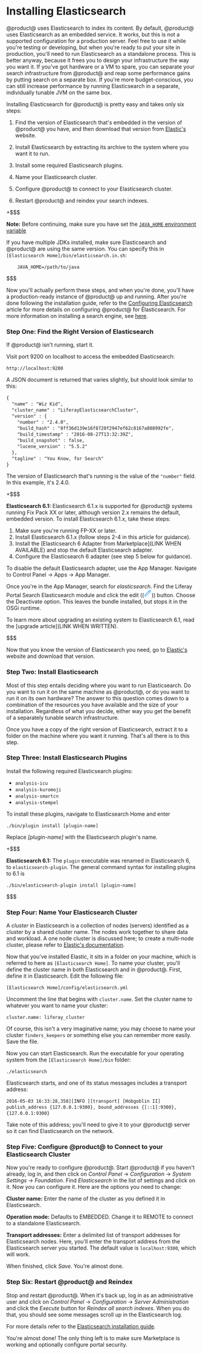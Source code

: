 # Installing Elasticsearch [](id=installing-elasticsearch)

@product@ uses Elasticsearch to index its content. By default, @product@ uses
Elasticsearch as an embedded service. It works, but this is not a supported
configuration for a production server. Feel free to use it while you're testing
or developing, but when you're ready to put your site in production, you'll need
to run Elasticsearch as a standalone process. This is better anyway, because it
frees you to design your infrastructure the way you want it. If you've got
hardware or a VM to spare, you can separate your search infrastructure from
@product@ and reap some performance gains by putting search on a separate box. If
you're more budget-conscious, you can still increase performance by running
Elasticsearch in a separate, individually tunable JVM on the same box. 

Installing Elasticsearch for @product@ is pretty easy and takes only six steps: 

1. Find the version of Elasticsearch that's embedded in the version of @product@
   you have, and then download that version from [Elastic's](https://www.elastic.co) 
   website. 

2. Install Elasticsearch by extracting its archive to the system where you want
   it to run. 

3. Install some required Elasticsearch plugins.

4. Name your Elasticsearch cluster. 

5. Configure @product@ to connect to your Elasticsearch cluster. 

6. Restart @product@ and reindex your search indexes. 

+$$$

**Note:** Before continuing, make sure you have set the [`JAVA_HOME` environment variable](https://docs.oracle.com/cd/E19182-01/820-7851/inst_cli_jdk_javahome_t/)

If you have multiple JDKs installed, make sure Elasticsearch and @product@ are
using the same version. You can specify this in `[Elasticsearch
Home]/bin/elasticsearch.in.sh`:

        JAVA_HOME=/path/to/java

$$$

Now you'll actually perform these steps, and when you're done, you'll have a
production-ready instance of @product@ up and running. After you're done
following the installation guide, refer to the [Configuring Elasticsearch](/discover/deployment/-/knowledge_base/7-0/configuring-elasticsearch-for-liferay-0)
article for more details on configuring @product@ for Elasticsearch. For more
information on installing a search engine, see
[here](/discover/deployment/-/knowledge_base/7-0/installing-a-search-engine).

### Step One: Find the Right Version of Elasticsearch [](id=step-one-find-the-right-version-of-elasticsearch)

If @product@ isn't running, start it. 

Visit port 9200 on localhost to access the embedded Elasticsearch: 

    http://localhost:9200

A JSON document is returned that varies slightly, but should look similar to
this: 

    {
      "name" : "Wiz Kid",
      "cluster_name" : "LiferayElasticsearchCluster",
      "version" : {
        "number" : "2.4.0",
        "build_hash" : "8ff36d139e16f8720f2947ef62c8167a888992fe",
        "build_timestamp" : "2016-08-27T13:32:39Z",
        "build_snapshot" : false,
        "lucene_version" : "5.5.2"
      },
      "tagline" : "You Know, for Search"
    }

The version of Elasticsearch that's running is the value of the `"number"` field.
In this example, it's 2.4.0. 

+$$$

**Elasticsearch 6.1:** Elasticsearch 6.1.x is supported for @product@ systems
running Fix Pack XX or later, although version 2.x remains the default, embedded
version. To install Elasticsearch 6.1.x, take these steps:

1. Make sure you're running FP-XX or later.
2. Install Elasticsearch 6.1.x (follow steps 2-4  in this article for guidance).
3. Install the [Elasticsearch 6 Adapter from Marketplace](LINK WHEN AVAILABLE)
   and stop the default Elasticsearch adapter.
4. Configure the Elasticsearch 6 adapter (see step 5 below for guidance).

To disable the default Elasticsearch adapter, use the App Manager. Navigate to
Control Panel &rarr; Apps &rarr; App Manager.

Once you're in the App Manager, search for *elasticsearch*. Find the Liferay
Portal Search Elasticsearch module and click the edit
((![Edit](../../images/icon-edit.png))) button. Choose the Deactivate
option. This leaves the bundle installed, but stops it in the OSGi runtime.

To learn more about upgrading an existing system to Elasticsearch 6.1, read the
[upgrade article](LINK WHEN WRITTEN).

$$$


Now that you know the version of Elasticsearch you need, go to
[Elastic's](https://www.elastic.co) website and download that version. 

### Step Two: Install Elasticsearch [](id=step-two-install-elasticsearch)

Most of this step entails deciding where you want to run Elasticsearch. Do you
want to run it on the same machine as @product@, or do you want to run it on its
own hardware? The answer to this question comes down to a combination of the
resources you have available and the size of your installation. Regardless of
what you decide, either way you get the benefit of a separately tunable search
infrastructure. 

Once you have a copy of the right version of Elasticsearch, extract it to a
folder on the machine where you want it running. That's all there is to this
step. 

### Step Three: Install Elasticsearch Plugins [](id=step-three-install-elasticsearch-plugins)

Install the following required Elasticsearch plugins:

-  `analysis-icu`
-  `analysis-kuromoji`
-  `analysis-smartcn`
-  `analysis-stempel`

To install these plugins, navigate to Elasticsearch Home and enter

    ./bin/plugin install [plugin-name]

Replace *[plugin-name]* with the Elasticsearch plugin's name.

+$$$

**Elasticsearch 6.1:** The `plugin` executable was renamed in Elasticsearch 6,
to `elasticsearch-plugin`. The general command syntax for installing plugins to
6.1 is 

    ./bin/elasticsearch-plugin install [plugin-name]

$$$

### Step Four: Name Your Elasticsearch Cluster [](id=step-three-name-your-elastic-cluster)

A *cluster* in Elasticsearch is a collection of nodes (servers) identified as a
cluster by a shared cluster name. The nodes work together to share data and
workload. A one node cluster is discussed here; to create a multi-node cluster,
please refer to [Elastic's documentation](https://www.elastic.co/guide/index.html). 

Now that you've installed Elastic, it sits in a folder on your machine, which is
referred to here as `[Elasticsearch Home]`. To name your cluster, you'll define
the cluster name in both Elasticsearch and in @product@. First, define it in
Elasticsearch. Edit the following file: 

    [Elasticsearch Home]/config/elasticsearch.yml

Uncomment the line that begins with `cluster.name`. Set the cluster name to
whatever you want to name your cluster: 

    cluster.name: liferay_cluster

Of course, this isn't a very imaginative name; you may choose to name your
cluster `finders_keepers` or something else you can remember more easily. Save
the file. 

Now you can start Elasticsearch. Run the executable for your operating system
from the `[Elasticsearch Home]/bin` folder: 

    ./elasticsearch

Elasticsearch starts, and one of its status messages includes a transport address: 

    2016-05-03 16:33:28,358][INFO ][transport] [Hobgoblin II] publish_address {127.0.0.1:9300}, bound_addresses {[::1]:9300}, {127.0.0.1:9300}

Take note of this address; you'll need to give it to your @product@ server so it
can find Elasticsearch on the network. 

### Step Five: Configure @product@ to Connect to your Elasticsearch Cluster [](id=step-four-configure-liferay-to-connect-to-your-elastic-cluster)

Now you're ready to configure @product@. Start @product@ if you haven't already, log
in, and then click on *Control Panel* &rarr; *Configuration* &rarr; *System Settings*
&rarr; *Foundation*. Find *Elasticsearch* in the list of settings and click on it.
Now you can configure it. Here are the options you need to change: 

**Cluster name:** Enter the name of the cluster as you defined it in
Elasticsearch. 

**Operation mode:** Defaults to EMBEDDED. Change it to REMOTE to connect to a
standalone Elasticsearch. 

**Transport addresses:** Enter a delimited list of transport addresses for
Elasticsearch nodes. Here, you'll enter the transport address from the Elasticsearch server
you started. The default value is `localhost:9300`, which will work. 

When finished, click *Save*. You're almost done. 

### Step Six: Restart @product@ and Reindex [](id=step-five-restart-liferay-and-reindex)

Stop and restart @product@. When it's back up, log in as an administrative user
and click on *Control Panel* &rarr; *Configuration* &rarr; *Server Administration* and
click the *Execute* button for *Reindex all search indexes*. When you do that,
you should see some messages scroll up in the Elasticsearch log. 

For more details refer to the [Elasticsearch installation guide](https://www.elastic.co/guide/en/elasticsearch/reference/2.4/_installation.html).

You're almost done! The only thing left is to make sure Marketplace is working
and optionally configure portal security. 

